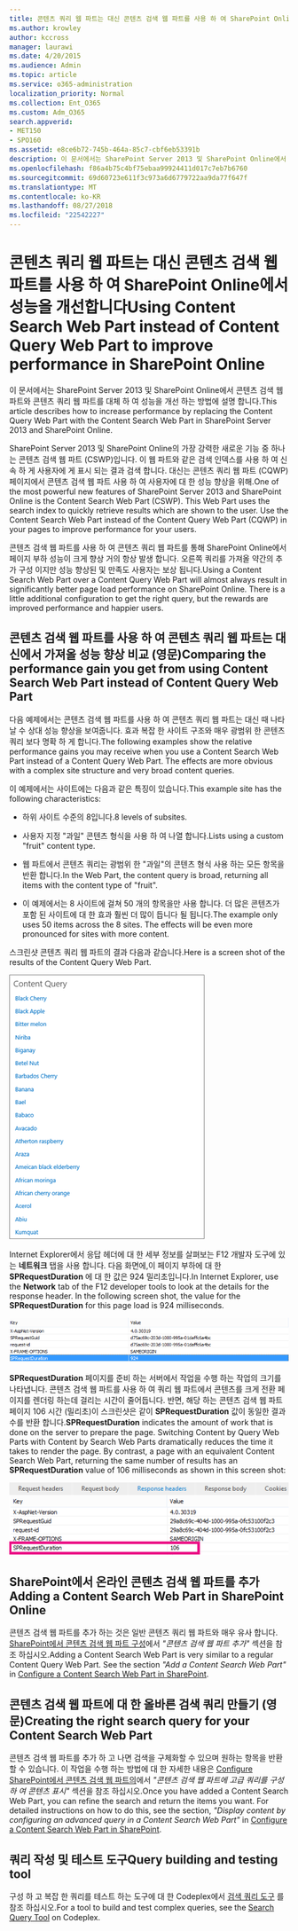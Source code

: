 ```yaml
---
title: 콘텐츠 쿼리 웹 파트는 대신 콘텐츠 검색 웹 파트를 사용 하 여 SharePoint Online에서 성능을 개선합니다
ms.author: krowley
author: kccross
manager: laurawi
ms.date: 4/20/2015
ms.audience: Admin
ms.topic: article
ms.service: o365-administration
localization_priority: Normal
ms.collection: Ent_O365
ms.custom: Adm_O365
search.appverid:
- MET150
- SPO160
ms.assetid: e8ce6b72-745b-464a-85c7-cbf6eb53391b
description: 이 문서에서는 SharePoint Server 2013 및 SharePoint Online에서 콘텐츠 검색 웹 파트와 콘텐츠 쿼리 웹 파트를 대체 하 여 성능을 개선 하는 방법에 설명 합니다.
ms.openlocfilehash: f86a4b75c4bf75ebaa99924411d017c7eb7b6760
ms.sourcegitcommit: 69d60723e611f3c973a6d6779722aa9da77f647f
ms.translationtype: MT
ms.contentlocale: ko-KR
ms.lasthandoff: 08/27/2018
ms.locfileid: "22542227"
---
```

# <a name="using-content-search-web-part-instead-of-content-query-web-part-to-improve-performance-in-sharepoint-online"></a><span data-ttu-id="12f52-103">콘텐츠 쿼리 웹 파트는 대신 콘텐츠 검색 웹 파트를 사용 하 여 SharePoint Online에서 성능을 개선합니다</span><span class="sxs-lookup"><span data-stu-id="12f52-103">Using Content Search Web Part instead of Content Query Web Part to improve performance in SharePoint Online</span></span>

<span data-ttu-id="12f52-104">이 문서에서는 SharePoint Server 2013 및 SharePoint Online에서 콘텐츠 검색 웹 파트와 콘텐츠 쿼리 웹 파트를 대체 하 여 성능을 개선 하는 방법에 설명 합니다.</span><span class="sxs-lookup"><span data-stu-id="12f52-104">This article describes how to increase performance by replacing the Content Query Web Part with the Content Search Web Part in SharePoint Server 2013 and SharePoint Online.</span></span>
  
<span data-ttu-id="12f52-p101">SharePoint Server 2013 및 SharePoint Online의 가장 강력한 새로운 기능 중 하나는 콘텐츠 검색 웹 파트 (CSWP)입니다. 이 웹 파트와 같은 검색 인덱스를 사용 하 여 신속 하 게 사용자에 게 표시 되는 결과 검색 합니다. 대신는 콘텐츠 쿼리 웹 파트 (CQWP) 페이지에서 콘텐츠 검색 웹 파트 사용 하 여 사용자에 대 한 성능 향상을 위해.</span><span class="sxs-lookup"><span data-stu-id="12f52-p101">One of the most powerful new features of SharePoint Server 2013 and SharePoint Online is the Content Search Web Part (CSWP). This Web Part uses the search index to quickly retrieve results which are shown to the user. Use the Content Search Web Part instead of the Content Query Web Part (CQWP) in your pages to improve performance for your users.</span></span>
  
<span data-ttu-id="12f52-p102">콘텐츠 검색 웹 파트를 사용 하 여 콘텐츠 쿼리 웹 파트를 통해 SharePoint Online에서 페이지 부하 성능이 크게 향상 거의 항상 발생 합니다. 오른쪽 쿼리를 가져올 약간의 추가 구성 이지만 성능 향상된 및 만족도 사용자는 보상 됩니다.</span><span class="sxs-lookup"><span data-stu-id="12f52-p102">Using a Content Search Web Part over a Content Query Web Part will almost always result in significantly better page load performance on SharePoint Online. There is a little additional configuration to get the right query, but the rewards are improved performance and happier users.</span></span>
  
## <a name="comparing-the-performance-gain-you-get-from-using-content-search-web-part-instead-of-content-query-web-part"></a><span data-ttu-id="12f52-110">콘텐츠 검색 웹 파트를 사용 하 여 콘텐츠 쿼리 웹 파트는 대신에서 가져올 성능 향상 비교 (영문)</span><span class="sxs-lookup"><span data-stu-id="12f52-110">Comparing the performance gain you get from using Content Search Web Part instead of Content Query Web Part</span></span>

<span data-ttu-id="12f52-p103">다음 예제에서는 콘텐츠 검색 웹 파트를 사용 하 여 콘텐츠 쿼리 웹 파트는 대신 때 나타날 수 상대 성능 향상을 보여줍니다. 효과 복잡 한 사이트 구조와 매우 광범위 한 콘텐츠 쿼리 보다 명확 하 게 합니다.</span><span class="sxs-lookup"><span data-stu-id="12f52-p103">The following examples show the relative performance gains you may receive when you use a Content Search Web Part instead of a Content Query Web Part. The effects are more obvious with a complex site structure and very broad content queries.</span></span>
  
<span data-ttu-id="12f52-113">이 예제에서는 사이트에는 다음과 같은 특징이 있습니다.</span><span class="sxs-lookup"><span data-stu-id="12f52-113">This example site has the following characteristics:</span></span>
  
- <span data-ttu-id="12f52-114">하위 사이트 수준의 8입니다.</span><span class="sxs-lookup"><span data-stu-id="12f52-114">8 levels of subsites.</span></span>
    
- <span data-ttu-id="12f52-115">사용자 지정 "과일" 콘텐츠 형식을 사용 하 여 나열 합니다.</span><span class="sxs-lookup"><span data-stu-id="12f52-115">Lists using a custom "fruit" content type.</span></span>
    
- <span data-ttu-id="12f52-116">웹 파트에서 콘텐츠 쿼리는 광범위 한 "과일"의 콘텐츠 형식 사용 하는 모든 항목을 반환 합니다.</span><span class="sxs-lookup"><span data-stu-id="12f52-116">In the Web Part, the content query is broad, returning all items with the content type of "fruit".</span></span>
    
- <span data-ttu-id="12f52-p104">이 예제에서는 8 사이트에 걸쳐 50 개의 항목을만 사용 합니다. 더 많은 콘텐츠가 포함 된 사이트에 대 한 효과 훨씬 더 많이 듭니다 될 됩니다.</span><span class="sxs-lookup"><span data-stu-id="12f52-p104">The example only uses 50 items across the 8 sites. The effects will be even more pronounced for sites with more content.</span></span>
    
<span data-ttu-id="12f52-119">스크린샷 콘텐츠 쿼리 웹 파트의 결과 다음과 같습니다.</span><span class="sxs-lookup"><span data-stu-id="12f52-119">Here is a screen shot of the results of the Content Query Web Part.</span></span>
  
![웹 파트에 대한 콘텐츠 쿼리를 보여 주는 그래픽](media/b3d41f20-dfe5-46ed-9c0a-31057e82de33.png)
  
<span data-ttu-id="12f52-p105">Internet Explorer에서 응답 헤더에 대 한 세부 정보를 살펴보는 F12 개발자 도구에 있는 **네트워크** 탭을 사용 합니다. 다음 화면에,이 페이지 부하에 대 한 **SPRequestDuration** 에 대 한 값은 924 밀리초입니다.</span><span class="sxs-lookup"><span data-stu-id="12f52-p105">In Internet Explorer, use the **Network** tab of the F12 developer tools to look at the details for the response header. In the following screen shot, the value for the **SPRequestDuration** for this page load is 924 milliseconds.</span></span> 
  
![924의 요청 기간을 보여 주는 스크린샷](media/343571f2-a249-4de2-bc11-2cee93498aea.png)
  
 <span data-ttu-id="12f52-p106">**SPRequestDuration** 페이지를 준비 하는 서버에서 작업을 수행 하는 작업의 크기를 나타냅니다. 콘텐츠 검색 웹 파트를 사용 하 여 쿼리 웹 파트에서 콘텐츠를 크게 전환 페이지를 렌더링 하는데 걸리는 시간이 줄어듭니다. 반면, 해당 하는 콘텐츠 검색 웹 파트 페이지 106 시간 (밀리초)이 스크린샷은 같이 **SPRequestDuration** 값이 동일한 결과 수를 반환 합니다.</span><span class="sxs-lookup"><span data-stu-id="12f52-p106">**SPRequestDuration** indicates the amount of work that is done on the server to prepare the page. Switching Content by Query Web Parts with Content by Search Web Parts dramatically reduces the time it takes to render the page. By contrast, a page with an equivalent Content Search Web Part, returning the same number of results has an **SPRequestDuration** value of 106 milliseconds as shown in this screen shot:</span></span> 
  
![106의 요청 기간을 보여 주는 스크린샷](media/b46387ac-660d-4e5e-a11c-cc430e912962.png)
  
## <a name="adding-a-content-search-web-part-in-sharepoint-online"></a><span data-ttu-id="12f52-128">SharePoint에서 온라인 콘텐츠 검색 웹 파트를 추가</span><span class="sxs-lookup"><span data-stu-id="12f52-128">Adding a Content Search Web Part in SharePoint Online</span></span>

<span data-ttu-id="12f52-p107">콘텐츠 검색 웹 파트를 추가 하는 것은 일반 콘텐츠 쿼리 웹 파트와 매우 유사 합니다. [SharePoint에서 콘텐츠 검색 웹 파트 구성](https://support.office.com/article/Configure-a-Content-Search-Web-Part-in-SharePoint-0dc16de1-dbe4-462b-babb-bf8338c36c9a)에서 *"콘텐츠 검색 웹 파트 추가"* 섹션을 참조 하십시오.</span><span class="sxs-lookup"><span data-stu-id="12f52-p107">Adding a Content Search Web Part is very similar to a regular Content Query Web Part. See the section  *"Add a Content Search Web Part"*  in [Configure a Content Search Web Part in SharePoint](https://support.office.com/article/Configure-a-Content-Search-Web-Part-in-SharePoint-0dc16de1-dbe4-462b-babb-bf8338c36c9a).</span></span>
  
## <a name="creating-the-right-search-query-for-your-content-search-web-part"></a><span data-ttu-id="12f52-131">콘텐츠 검색 웹 파트에 대 한 올바른 검색 쿼리 만들기 (영문)</span><span class="sxs-lookup"><span data-stu-id="12f52-131">Creating the right search query for your Content Search Web Part</span></span>

<span data-ttu-id="12f52-p108">콘텐츠 검색 웹 파트를 추가 하 고 나면 검색을 구체화할 수 있으며 원하는 항목을 반환할 수 있습니다. 이 작업을 수행 하는 방법에 대 한 자세한 내용은 [Configure SharePoint에서 콘텐츠 검색 웹 파트의](https://support.office.com/article/Configure-a-Content-Search-Web-Part-in-SharePoint-0dc16de1-dbe4-462b-babb-bf8338c36c9a)에서 *"콘텐츠 검색 웹 파트에 고급 쿼리를 구성 하 여 콘텐츠 표시"* 섹션을 참조 하십시오.</span><span class="sxs-lookup"><span data-stu-id="12f52-p108">Once you have added a Content Search Web Part, you can refine the search and return the items you want. For detailed instructions on how to do this, see the section,  *"Display content by configuring an advanced query in a Content Search Web Part"*  in [Configure a Content Search Web Part in SharePoint](https://support.office.com/article/Configure-a-Content-Search-Web-Part-in-SharePoint-0dc16de1-dbe4-462b-babb-bf8338c36c9a).</span></span>
  
## <a name="query-building-and-testing-tool"></a><span data-ttu-id="12f52-134">쿼리 작성 및 테스트 도구</span><span class="sxs-lookup"><span data-stu-id="12f52-134">Query building and testing tool</span></span>

<span data-ttu-id="12f52-135">구성 하 고 복잡 한 쿼리를 테스트 하는 도구에 대 한 Codeplex에서 [검색 쿼리 도구](https://sp2013searchtool.codeplex.com/) 를 참조 하십시오.</span><span class="sxs-lookup"><span data-stu-id="12f52-135">For a tool to build and test complex queries, see the [Search Query Tool](https://sp2013searchtool.codeplex.com/) on Codeplex.</span></span> 
  


